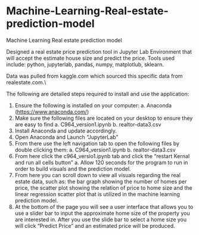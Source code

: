 # Machine-Learning-Real-estate-prediction-model
Machine Learning Real estate prediction model 

Designed a real estate price prediction tool in Jupyter Lab Environment that will accept the estimate house size and predict the price. 
Tools used include: python, jupyterlab, pandas, numpy, matplotlub, sklearn.

Data was pulled from kaggle.com which sourced this specific data from realestate.com.\

The following are detailed steps required to install and use the application:
1. Ensure the following is installed on your computer:
a. Anaconda (https://www.anaconda.com/)
2. Make sure the following files are located on your desktop to ensure they are easy to find
a. C964_version1.ipynb
b. realtor-data3.csv
3. Install Anaconda and update accordingly.
4. Open Anaconda and Launch “JupyterLab”
5. From there use the left navigation tab to open the following files by double clicking
them:
a. C964_version1.ipynb
b. realtor-data3.csv
6. From here click the c964_versio1.ipynb tab and click the “restart Kernal and run all cells
button”
a. Allow 120 seconds for the program to run in order to build visuals and the
prediction model.
7. From here you can scroll down to view all visuals regarding the real estate data, such as:
the bar graph showing the number of homes per price, the scatter plot showing the
relation of price to home size and the linear regression scatter plot that is utilized in the
machine learning prediction model.
8. At the bottom of the page you will see a user interface that allows you to use a slider bar
to input the approximate home size of the property you are interested in. After you use
the slide bar to select a home size you will click “Predict Price” and an estimated price
will be produced. 
